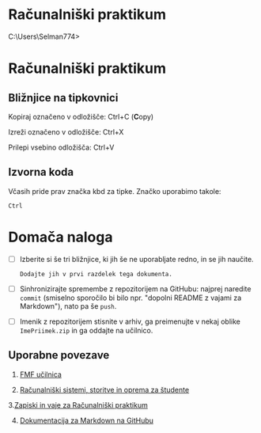 # Računalniški praktikum
C:\Users\Selman774> 

<!-- glavni naslov -->

# Računalniški praktikum

<!-- To je komentar, ki bo na prikazanem Markdown-u skrit. 

     V tem besedilu so v komentarjih napisana navodila za reševanje. -->



<!-- 2. nivojski razdelek -->

## Bližnjice na tipkovnici



Kopiraj označeno v odložišče: Ctrl+C (**C**opy)

Izreži označeno v odložišče: Ctrl+X

Prilepi vsebino odložišča: Ctrl+V



<!-- 2. nivojski razdelek -->

## Izvorna koda



Včasih pride prav značka kbd za tipke. Značko uporabimo takole:



<!-- začetek bloka z izvorno kodo -->

`Ctrl`

<!-- konec bloka z izvorno kodo -->



<!-- 2. nivojski razdelek -->

# Domača naloga



<!-- Spodnji seznam bo pripravil seznam nalog. Na GitHubu bodo lepo vidna potrditvena polja, 

     VSCode pa bo prikazal samo oglate oklepaje. Ko nalogo opravite, si to lahko zabeležite tako,

     da spremenite [ ] v [x]. -->

- [ ] Izberite si še tri bližnjice, ki jih še ne uporabljate redno, in se jih naučite. 

      Dodajte jih v prvi razdelek tega dokumenta.

- [ ] Sinhronizirajte spremembe z repozitorijem na GitHubu: najprej naredite `commit` (smiselno sporočilo bi bilo npr. "dopolni README z vajami za Markdown"), nato pa še `push`.

- [ ] Imenik z repozitorijem stisnite v arhiv, ga preimenujte v nekaj oblike `ImePriimek.zip` in ga oddajte na učilnico.



<!-- 2. nivojski razdelek -->

## Uporabne povezave



1. [FMF učilnica](https://ucilnica.fmf.uni-lj.si/)

2. [Računalniški sistemi, storitve in oprema za študente](https://ucilnica.fmf.uni-lj.si/mod/page/view.php?id=51619)



3.[Zapiski in vaje za Računalniški praktikum](http://katjabercic.github.io/racunalniski-praktikum)



4. [Dokumentacija za Markdown na GitHubu](https://docs.github.com/en/get-started/writing-on-github/getting-started-with-writing-and-formatting-on-github/basic-writing-and-formatting-syntax)
